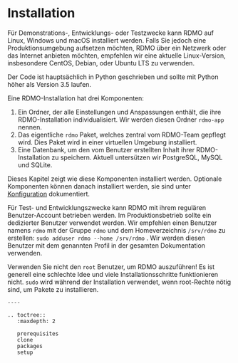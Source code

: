 # Installation

Für Demonstrations-, Entwicklungs- oder Testzwecke kann RDMO auf Linux, Windows und macOS installiert werden. Falls Sie jedoch eine Produktionsumgebung aufsetzen möchten, RDMO über ein Netzwerk oder das Internet anbieten möchten, empfehlen wir eine aktuelle Linux-Version, insbesondere CentOS, Debian, oder Ubuntu LTS zu verwenden.

Der Code ist hauptsächlich in Python geschrieben und sollte mit Python höher als Version 3.5 laufen.

Eine RDMO-Installation hat drei Komponenten:

1. Ein Ordner, der alle Einstellungen und Anspassungen enthält, die ihre RDMO-Installation individualisiert. Wir werden diesen Ordner `rdmo-app` nennen.
1. Das eigentliche `rdmo` Paket, welches zentral vom RDMO-Team gepflegt wird. Dies Paket wird in einer virtuellen Umgebung installiert.
1. Eine Datenbank, um den vom Benutzer erstellten Inhalt ihrer RDMO-Installation zu speichern. Aktuell untersützen wir PostgreSQL, MySQL und SQLite.

Dieses Kapitel zeigt wie diese Komponenten installiert werden. Optionale Komponenten können danach installiert werden, sie sind unter [Konfiguration](../../../configuration/index.html) dokumentiert.

Für Test- und Entwicklungszwecke kann RDMO mit ihrem regulären Benutzer-Account betrieben werden. Im Produktionsbetrieb sollte ein dedizierter Benutzer verwendet werden. Wir empfehlen einen Benutzer namens `rdmo` mit der Gruppe `rdmo` und dem Homeverzeichnis `/srv/rdmo` zu erstellen: `sudo adduser rdmo --home /srv/rdmo` . Wir werden diesen Benutzer mit dem genannten Profil in der gesamten Dokumentation verwenden.

Verwenden Sie nicht den `root` Benutzer, um RDMO auszuführen! Es ist generell eine schlechte Idee und viele Installationsschritte funktionieren nicht. `sudo` wird während der Installation verwendet, wenn root-Rechte nötig sind, um Pakete zu installieren.

```eval_rst
----

.. toctree::
   :maxdepth: 2

   prerequisites
   clone
   packages
   setup
```
